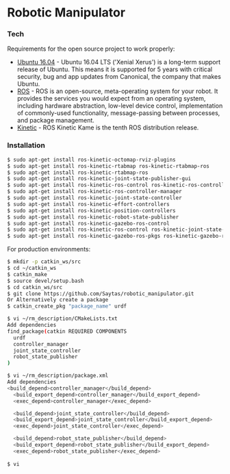 # Robotic Manipulator

### Tech

Requirements for the open source project to work properly:

* [Ubuntu 16.04] - Ubuntu 16.04 LTS ('Xenial Xerus') is a long-term support release of Ubuntu. This means it is supported for 5 years with critical security, bug and app updates from Canonical, the company that makes Ubuntu.
* [ROS] - ROS is an open-source, meta-operating system for your robot. It provides the services you would expect from an operating system, including hardware abstraction, low-level device control, implementation of commonly-used functionality, message-passing between processes, and package management.
* [Kinetic] - ROS Kinetic Kame is the tenth ROS distribution release.

### Installation

```sh
$ sudo apt-get install ros-kinetic-octomap-rviz-plugins
$ sudo apt-get install ros-kinetic-rtabmap ros-kinetic-rtabmap-ros
$ sudo apt-get install ros-kinetic-rtabmap-ros
$ sudo apt-get install ros-kinetic-joint-state-publisher-gui
$ sudo apt-get install ros-kinetic-ros-control ros-kinetic-ros-controllers
$ sudo apt-get install ros-kinetic-ros-controller-manager
$ sudo apt-get install ros-kinetic-joint-state-controller
$ sudo apt-get install ros-kinetic-effort-controllers
$ sudo apt-get install ros-kinetic-position-controllers
$ sudo apt-get install ros-kinetic-robot-state-publisher
$ sudo apt-get install ros-kinetic-gazebo-ros-control
$ sudo apt-get install ros-kinetic-ros-control ros-kinetic-joint-state-controller ros-kinetic-effort-controllers ros-kinetic-position-controllers ros-kinetic-velocity-controllers ros-kinetic-ros-controllers ros-kinetic-gazebo-ros ros-kinetic-gazebo-ros-control
$ sudo apt-get install ros-kinetic-gazebo-ros-pkgs ros-kinetic-gazebo-ros-control
```

For production environments:

```sh
$ mkdir -p catkin_ws/src
$ cd ~/catkin_ws
$ catkin_make
$ source devel/setup.bash
$ cd catkin_ws/src
$ git clone https://github.com/Saytas/robotic_manipulator.git
Or Alternatively create a package
$ catkin_create_pkg "package_name" urdf

$ vi ~/rm_description/CMakeLists.txt
Add dependencies
find_package(catkin REQUIRED COMPONENTS
  urdf
  controller_manager
  joint_state_controller
  robot_state_publisher
)

$ vi ~/rm_description/package.xml
Add dependencies
<build_depend>controller_manager</build_depend>
  <build_export_depend>controller_manager</build_export_depend>
  <exec_depend>controller_manager</exec_depend>

  <build_depend>joint_state_controller</build_depend>
  <build_export_depend>joint_state_controller</build_export_depend>
  <exec_depend>joint_state_controller</exec_depend>

  <build_depend>robot_state_publisher</build_depend>
  <build_export_depend>robot_state_publisher</build_export_depend>
  <exec_depend>robot_state_publisher</exec_depend>
  
$ vi 
```

   [Ubuntu 16.04]: <https://releases.ubuntu.com/16.04/>
   [ROS]: <https://www.ros.org/>
   [Kinetic]: <http://wiki.ros.org/kinetic>
   
